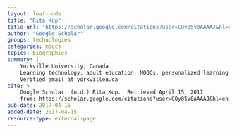```yaml
---
layout: leaf-node
title: "Rita Kop"
title-url: "https://scholar.google.com/citations?user=CQy05v0AAAAJ&hl=en"
author: "Google Scholar"
groups: technologies
categories: moocs
topics: biographies
summary: |
    Yorkville University, Canada
    Learning technology, adult education, MOOCs, personalized learning, networked learning
    Verified email at yorkvilleu.ca
cite: >
    Google Scholar. (n.d.) Rita Kop.  Retrieved April 15, 2017
    from: https://scholar.google.com/citations?user=CQy05v0AAAAJ&hl=en
pub-date: 2017-04-15
added-date: 2017-04-15
resource-type: external-page
---
```

